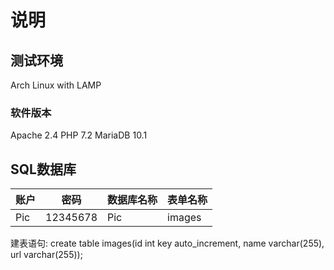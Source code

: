 ﻿# 说明
## 测试环境
Arch Linux with LAMP
### 软件版本
Apache 2.4 PHP 7.2 MariaDB 10.1
## SQL数据库
账户|密码|数据库名称|表单名称
---|---|---|---
Pic|12345678|Pic|images
建表语句: create table images(id int key auto_increment, name varchar(255), url varchar(255));
